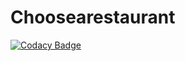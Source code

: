 # Choosearestaurant
[![Codacy Badge](https://api.codacy.com/project/badge/Grade/4b796156bb2c41b3a72548dabed83a43)](https://www.codacy.com/app/dementevay/Choosearestaurant?utm_source=github.com&utm_medium=referral&utm_content=dementevay/Choosearestaurant&utm_campaign=badger)